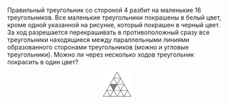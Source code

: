 Правильный треугольник со стороной 4 разбит на маленькие 16 треугольников. Все маленькие треугольники покрашены  в  белый  цвет,  кроме  одной указанной  на  рисунке,  который  покрашен  в  черный  цвет.  За  ход  разрешается  перекрашивать  в  противоположный  сразу  все  треугольники находящиеся  между  параллельными линиями  образованного  сторонами  треугольников (можно и угловые треугольники). Можно ли через несколько ходов треугольник покрасить в один цвет?
<p align="center"><img src="./2001_9_4.png" height=""></p>